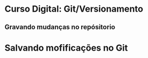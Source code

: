 # Curso Digital: Git/Versionamento

## Gravando mudanças no repósitorio

# Salvando mofificações no Git